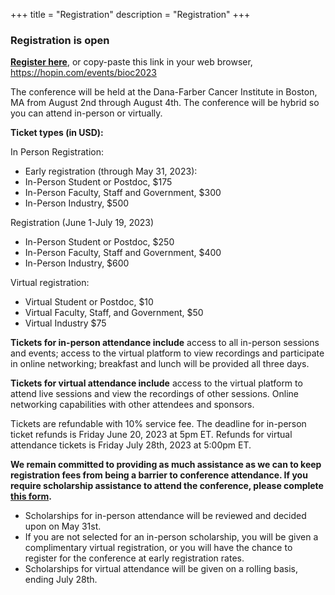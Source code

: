 +++
title = "Registration"
description = "Registration"
+++

### Registration is open

<!-- https://docs.google.com/document/d/1KtlgpudVJYaE_M7mDHZJc1CDwywnvRYKhhYUD5vt8fE/edit -->

**[Register here](https://hopin.com/events/bioc2023)**, or copy-paste this link in your web browser, https://hopin.com/events/bioc2023

The conference will be held at the Dana-Farber Cancer Institute in Boston, MA from August 2nd through August 4th. The conference will be hybrid so you can attend in-person or virtually.

**Ticket types (in USD):**

In Person Registration:

- Early registration (through May 31, 2023): 
- In-Person Student or Postdoc, $175
- In-Person Faculty, Staff and Government, $300
- In-Person Industry, $500 

Registration (June 1-July 19, 2023)

- In-Person Student or Postdoc, $250
- In-Person Faculty, Staff and Government, $400
- In-Person Industry, $600

Virtual registration:

- Virtual Student or Postdoc, $10
- Virtual Faculty, Staff, and Government, $50
- Virtual Industry $75

**Tickets for in-person attendance include** access to all in-person sessions and events; access to the virtual platform to view recordings and participate in online networking; breakfast and lunch will be provided all three days.

**Tickets for virtual attendance include** access to the virtual platform to attend live sessions and view the recordings of other sessions. Online networking capabilities with other attendees and sponsors.

Tickets are refundable with 10% service fee. The deadline for in-person ticket refunds is Friday June 20, 2023 at 5pm ET. Refunds for virtual attendance tickets is Friday July 28th, 2023 at 5:00pm ET. 

**We remain committed to providing as much assistance as we can to keep registration fees from being a barrier to conference attendance. If you require scholarship assistance to attend the conference, please complete [this form](https://app.smartsheet.com/b/form/442ae4826a7f42338831c1e7f24f1a32).**

- Scholarships for in-person attendance will be reviewed and decided upon on May 31st.
- If you are not selected for an in-person  scholarship, you will be given a complimentary virtual registration, or you will have the chance to register for the conference at early registration rates. 
- Scholarships for virtual attendance will be given on a rolling basis, ending July 28th.




<!--
### Registration is now open for the BioC22 conference. You have two ticket options:

1. Tickets for virtual attendance are now available on Eventbrite at https://bioc2022.eventbrite.com.

2. Tickets for in-person attendance of the conference in Seattle, Washington (USA) are currently limited due to COVID capacity limits at the venue. As of 5/31/22, we have 20 in-person tickets available. You can register at https://bioc2022.eventbrite.com.
If tickets have sold out, please email conference@bioconductor.org to be placed on a wait list. 
Both tickets provide access to all conference sessions. We will have a variety of in-person and virtual speakers. Anyone who does not get an in-person ticket will be able to secure a virtual ticket.

#### Registration cost

- $400 academic in person
- $250 student in person
- $50 academic virtual
- $10 student virtual
-->

<!--
If you require scholarship assistance to attend the conference virtually, please complete this form: https://forms.gle/YotNvDzx8qWjnQ3D7. Scholarships for virtual attendance will be assessed on a rolling basis. 

We are no longer accepting requests for in-person scholarships. 
-->

<!--
## [Registration to the virtual Bioc2021 conference is now open!](https://www.airmeet.com/e/3124e6e0-8b3d-11eb-adfc-b1c12ad96800)

[Registration link](https://www.airmeet.com/e/3124e6e0-8b3d-11eb-adfc-b1c12ad96800)

The registration fee includes access to the virtual platform for the conference, talks, workshops, Q&As following each session, network opportunities. This fee helps us cover the cost of the platform and other associated costs for the conference.

If you are currently experiencing financial hardship or reduced funding, please apply for a [BioC2021 Scholarship](https://docs.google.com/forms/d/e/1FAIpQLSeOE8FfcewYccR37o5dtC_tUjTCE5cKbyVMC_68uMuC3CgQbA/viewform?usp=pp_url) for a waiver on the registration fee.

Bioconductor is offering a limited number of awards to cover caregiving expenses for BioC2021 attendees. If you need assistance with childcare or eldercare during the course of the conference, please [apply here](https://forms.gle/8sUSgNwKFDFEZii58). 

## Fees

| Rate                                                         | &nbsp;                            | Price (USD) |
|--------------------------------------------------------------|-----------------------------------|-------------|
| Professional: Faculty, staff, government, or corporate | &nbsp; &nbsp; &nbsp;              | $50.00      |
| Trainee: Student, Postdoc   | &nbsp; &nbsp; &nbsp; | $10.00  |

## FAQ

- What if I am in a different time zone?
    - We are curating a schedule that will accommodate most time zones throughout the world, but we cannot guarantee that the session you want to attend will be at a convenient time for you. However, all sessions are recorded and will be available for viewing roughly two hours after the session takes place. 

- Are there group discounts?
    - We do not offer group discounts.

- Can I register multiple people at the same time?
    - At this time each person has to register individually. 

- I cannot afford the registration fee. What are my options?
    - You can apply for a scholarship [HERE](https://docs.google.com/forms/d/e/1FAIpQLSeOE8FfcewYccR37o5dtC_tUjTCE5cKbyVMC_68uMuC3CgQbA/viewform?usp=pp_url), and we will consider those cases for a waived fee admission. 

## Cancellation Policy

Bioconductor is a non-profit organization, and conferences are designed only to break even every year. As a result we are generally unable to offer individual refunds.
-->


<!--
All time is US Eastern Time. All sessions include Q&A time.

| Time                   |               | Track      |               | Name                     |
|:----------------------:|---------------|------------|---------------|--------------------------|
| **Monday, 7/27/2020**  | &nbsp; &nbsp; |            | &nbsp; &nbsp; |                          |
| 8:00 AM                | &nbsp; &nbsp; | Community  | &nbsp; &nbsp; | Open breakfast meeting   |
-->

